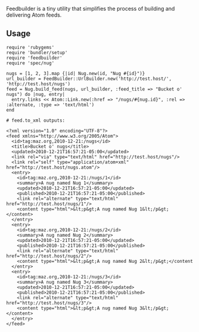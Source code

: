 Feedbuilder is a tiny utility that simplifies the process of building and delivering Atom feeds.

## Usage

    require 'rubygems'
    require 'bundler/setup'
    require 'feedbuilder'
    require 'spec/nug'

    nugs = [1, 2, 3].map {|id| Nug.new(id, "Nug #{id}")}
    url_builder = FeedBuilder::UrlBuilder.new('http://test.host/', 'http://test.host/nugs')
    feed = Nug.build_feed(nugs, url_builder, :feed_title => "Bucket o' nugs") do |nug, entry|
      entry.links << Atom::Link.new(:href => "/nugs/#{nug.id}", :rel => :alternate, :type => 'text/html')
    end

    # feed.to_xml outputs:

    <?xml version="1.0" encoding="UTF-8"?>
    <feed xmlns="http://www.w3.org/2005/Atom">
      <id>tag:maz.org,2010-12-21:/nugs</id>
      <title>Bucket o' nugs</title>
      <updated>2010-12-21T16:57:21-05:00</updated>
      <link rel="via" type="text/html" href="http://test.host/nugs"/>
      <link rel="self" type="application/atom+xml" href="http://test.host/nugs.atom"/>
      <entry>
        <id>tag:maz.org,2010-12-21:/nugs/1</id>
        <summary>A nug named Nug 1</summary>
        <updated>2010-12-21T16:57:21-05:00</updated>
        <published>2010-12-21T16:57:21-05:00</published>
        <link rel="alternate" type="text/html" href="http://test.host/nugs/1"/>
        <content type="html">&lt;p&gt;A nug named Nug 1&lt;/p&gt;</content>
      </entry>
      <entry>
        <id>tag:maz.org,2010-12-21:/nugs/2</id>
        <summary>A nug named Nug 2</summary>
        <updated>2010-12-21T16:57:21-05:00</updated>
        <published>2010-12-21T16:57:21-05:00</published>
        <link rel="alternate" type="text/html" href="http://test.host/nugs/2"/>
        <content type="html">&lt;p&gt;A nug named Nug 2&lt;/p&gt;</content
      </entry>
      <entry>
        <id>tag:maz.org,2010-12-21:/nugs/3</id>
        <summary>A nug named Nug 3</summary>
        <updated>2010-12-21T16:57:21-05:00</updated>
        <published>2010-12-21T16:57:21-05:00</published>
        <link rel="alternate" type="text/html" href="http://test.host/nugs/3"/>
        <content type="html">&lt;p&gt;A nug named Nug 3&lt;/p&gt;</content>
      </entry>
    </feed>

